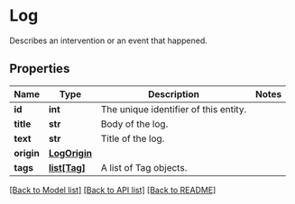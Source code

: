 # Log

Describes an intervention or an event that happened.
## Properties
Name | Type | Description | Notes
------------ | ------------- | ------------- | -------------
**id** | **int** | The unique identifier of this entity. | 
**title** | **str** | Body of the log. | 
**text** | **str** | Title of the log. | 
**origin** | [**LogOrigin**](LogOrigin.md) |  | 
**tags** | [**list[Tag]**](Tag.md) | A list of Tag objects. | 

[[Back to Model list]](../README.md#documentation-for-models) [[Back to API list]](../README.md#documentation-for-api-endpoints) [[Back to README]](../README.md)



